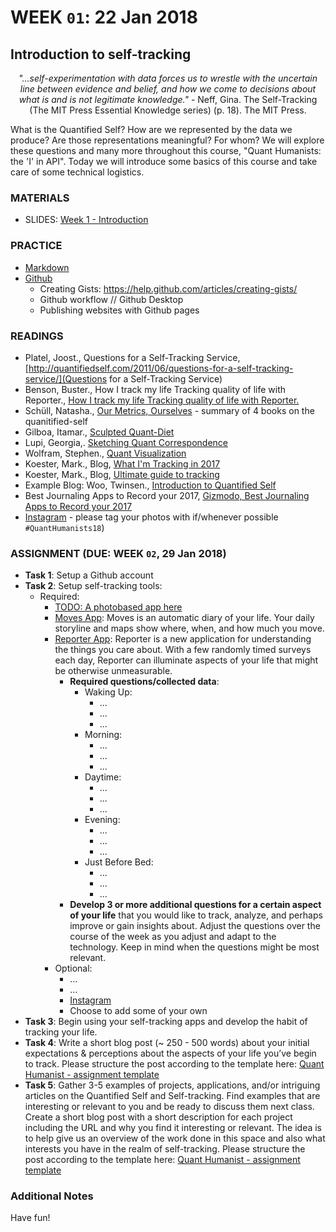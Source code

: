 # WEEK `01`: 22 Jan 2018
## Introduction to self-tracking

<center> <i>"...self-experimentation with data forces us to wrestle with the uncertain line between evidence and belief, and how we come to decisions about what is and is not legitimate knowledge."</i> - Neff, Gina. The Self-Tracking (The MIT Press Essential Knowledge series) (p. 18). The MIT Press. </center>

What is the Quantified Self? How are we represented by the data we produce? Are those representations meaningful? For whom? We will explore these questions and many more throughout this course, "Quant Humanists: the 'I' in API". Today we will introduce some basics of this course and take care of some technical logistics. 

### MATERIALS
- SLIDES: [Week 1 - Introduction](https://docs.google.com/presentation/d/1nwxeSBA2fgETtzLN0FbEKt-6ia4N8ZMD4GPF7fxb3qA/edit?usp=sharing)


### PRACTICE
- [Markdown]()
- [Github]()
	- Creating Gists: https://help.github.com/articles/creating-gists/
	- Github workflow // Github Desktop
	- Publishing websites with Github pages

### READINGS
- Platel, Joost., Questions for a Self-Tracking Service, [http://quantifiedself.com/2011/06/questions-for-a-self-tracking-service/](Questions for a Self-Tracking Service)
- Benson, Buster., How I track my life
Tracking quality of life with Reporter., [How I track my life
Tracking quality of life with Reporter.](https://medium.com/@buster/how-i-track-my-life-7da6f22b8e2c)
- Schüll, Natasha., [Our Metrics, Ourselves](http://www.publicbooks.org/our-metrics-ourselves/) - summary of 4 books on the quanitified-self
-  Gilboa, Itamar., [Sculpted Quant-Diet](https://www.wired.com/2015/07/artist-sculpted-everything-ate-year/)
- Lupi, Georgia,. [Sketching Quant Correspondence](http://www.dear-data.com/theproject)
- Wolfram, Stephen., [Quant Visualization](http://blog.stephenwolfram.com/2012/03/the-personal-analytics-of-my-life/)
- Koester, Mark., Blog, [What I'm Tracking in 2017](http://www.markwk.com/2017/01/what-I-am-tracking-in-2017.html)
- Koester, Mark., Blog, [Ultimate guide to tracking](http://www.markwk.com/tracking-tools.html)
- Example Blog: Woo, Twinsen., [Introduction to Quantified Self](https://medium.com/@twinsenwu/introduction-to-quantified-self-8d263a36fd22)
- Best Journaling Apps to Record your 2017, [Gizmodo, Best Journaling Apps to Record your 2017](https://fieldguide.gizmodo.com/the-best-journaling-apps-to-record-your-2017-memories-1790359047)
- [Instagram](https://www.instagram.com/?hl=en)
			- please tag your photos with if/whenever possible `#QuantHumanists18`)

### ASSIGNMENT (DUE: WEEK `02`, 29 Jan 2018)
- **Task 1**: Setup a Github account
- **Task 2**: Setup self-tracking tools:
	- Required:
		- [TODO: A photobased app here]()
		- [Moves App](https://moves-app.com/): Moves is an automatic diary of your life. Your daily storyline and maps show where, when, and how much you move.
		- [Reporter App](http://www.reporter-app.com/): Reporter is a new application for understanding the things you care about. With a few randomly timed surveys each day, Reporter can illuminate aspects of your life that might be otherwise unmeasurable.
			- **Required questions/collected data**:
				- Waking Up:
					- ...
					- ...
					- ...
				- Morning:
					- ...
					- ...
					- ...
				- Daytime:
					- ...
					- ...
					- ...
				- Evening:
					- ...
					- ...
					- ...
				- Just Before Bed:
					- ...
					- ...
					- ...
			- **Develop 3 or more additional questions for a certain aspect of your life** that you would like to track, analyze, and perhaps improve or gain insights about. Adjust the questions over the course of the week as you adjust and adapt to the technology. Keep in mind when the questions might be most relevant.
		- Optional:
			- ...
			- ...
			- [Instagram]()
			- Choose to add some of your own	 
- **Task 3**: Begin using your self-tracking apps and develop the habit of tracking your life. 
- **Task 4**: Write a short blog post (~ 250 - 500 words) about your initial expectations & perceptions about the aspects of your life you’ve begin to track. Please structure the post according to the template here: [Quant Humanist - assignment template](https://github.com/joeyklee/quant-humanists-2018/blob/master/_templates/Assignment-Template.md)
- **Task 5**: Gather 3-5 examples of projects, applications, and/or intriguing articles on the Quantified Self and Self-tracking. Find examples that are interesting or relevant to you and be ready to discuss them next class. Create a short blog post with a short description for each project including the URL and why you find it interesting or relevant. The idea is to help give us an overview of the work done in this space and also what interests you have in the realm of self-tracking. Please structure the post according to the template here: [Quant Humanist - assignment template](https://github.com/joeyklee/quant-humanists-2018/blob/master/_templates/Assignment-Template.md)

### Additional Notes
Have fun!



